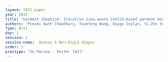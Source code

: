 ```yaml
---
layout: 2021_paper
year: 2022
title: "Garment Ideation: Iterative view-aware sketch-based garment modeling"
authors: "Pinaki Nath Chowdhury, Tuanfeng Wang, Duygu Ceylan, Yi-Zhe Song and Yulia Gryaditskaya"
type: Oral
day: 1
session: 1
session-name:  Humans & Non-Rigid Shapes
order: 3
preztype: "In Person - Poster [A3]"
---
```

